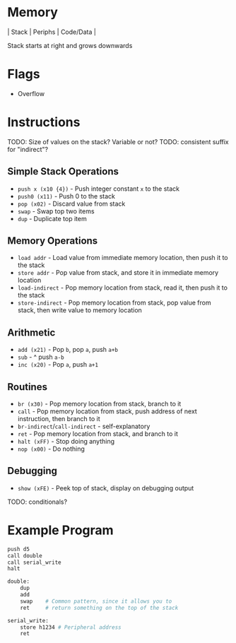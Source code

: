# Memory

| Stack        | Periphs | Code/Data                 |

Stack starts at right and grows downwards

# Flags

- Overflow

# Instructions

TODO: Size of values on the stack? Variable or not?
TODO: consistent suffix for "indirect"?

## Simple Stack Operations
- `push x (x10 {4})` - Push integer constant `x` to the stack
- `push0 (x11)` - Push 0 to the stack
- `pop (x02)` - Discard value from stack
- `swap` - Swap top two items
- `dup` - Duplicate top item

## Memory Operations
- `load addr` - Load value from immediate memory location, then push it to the stack
- `store addr` - Pop value from stack, and store it in immediate memory location
- `load-indirect` - Pop memory location from stack, read it, then push it to the stack
- `store-indirect` - Pop memory location from stack, pop value from stack, then write value to memory location

## Arithmetic
- `add (x21)` - Pop `b`, pop `a`, push `a+b`
- `sub`       -         ^         push `a-b`
- `inc (x20)` - Pop `a`, push `a+1`

## Routines
- `br (x30)` - Pop memory location from stack, branch to it
- `call` - Pop memory location from stack, push address of next instruction, then branch to it
- `br-indirect`/`call-indirect` - self-explanatory
- `ret` - Pop memory location from stack, and branch to it
- `halt (xFF)` - Stop doing anything
- `nop (x00)` - Do nothing

## Debugging
- `show (xFE)` - Peek top of stack, display on debugging output

TODO: conditionals?

# Example Program

```python
push d5
call double
call serial_write
halt

double:
    dup
    add
    swap    # Common pattern, since it allows you to 
    ret     # return something on the top of the stack

serial_write:
    store h1234 # Peripheral address
    ret
```
